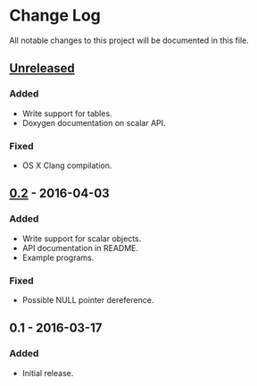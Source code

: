 # Change Log
All notable changes to this project will be documented in this file.

## [Unreleased]
### Added
- Write support for tables.
- Doxygen documentation on scalar API.

### Fixed
- OS X Clang compilation.

## [0.2] - 2016-04-03
### Added
- Write support for scalar objects.
- API documentation in README.
- Example programs.

### Fixed
- Possible NULL pointer dereference.

## 0.1 - 2016-03-17
### Added
- Initial release.

[Unreleased]: https://github.com/jonasj76/libnsh/compare/v0.2...HEAD
[0.2]: https://github.com/jonasj76/libnsh/compare/v0.1...0.2
